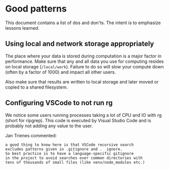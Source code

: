 # Good patterns

This document contains a list of dos and don'ts. The intent is to emphasize lessons learned.

## Using local and network storage appropriately

The place where your data is stored during computation is a major factor in performance. Make sure that any and all data you use for computing resides on local storage (`/local/work`). Failure to do so will slow your compute down (often by a factor of 1000) and impact all other users.

Also make sure that results are written to local storage and later moved or copied to a shared filesystem.

## Configuring VSCode to not run rg

We notice some users running processes taking a lot of CPU and IO with rg (short for ripgrep). This code is executed by Visual Studio Code and is probably not adding any value to the user.

Jan Trienes commented:

``` { .sh }
a good thing to know here is that VSCode recursive search 
excludes patterns given in .gitignore and .  ignore. 
So best practice is to have a language-specific gitignore 
in the project to avoid searches over common directories with 
tens of thousands of small files (like venv/node_modules etc.)
```
